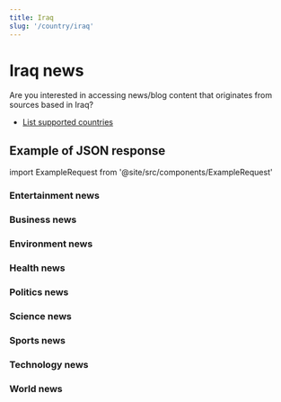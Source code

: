 ```yaml
---
title: Iraq
slug: '/country/iraq'
---
```


# Iraq news

Are you interested in accessing news/blog content that originates from sources based in Iraq?

- [List supported countries](/get-articles/countries)

## Example of JSON response

import ExampleRequest from '@site/src/components/ExampleRequest'

### Entertainment news
<ExampleRequest url="https://api.apitube.io/v1/news/articles?limit=2&category=news/Arts_and_Entertainment&country=iq"></ExampleRequest>

### Business news
<ExampleRequest url="https://api.apitube.io/v1/news/articles?limit=2&category=news/Business&country=iq"></ExampleRequest>

### Environment news
<ExampleRequest url="https://api.apitube.io/v1/news/articles?limit=2&category=news/Environment&country=iq"></ExampleRequest>

### Health news
<ExampleRequest url="https://api.apitube.io/v1/news/articles?limit=2&category=news/Health&country=iq"></ExampleRequest>

### Politics news
<ExampleRequest url="https://api.apitube.io/v1/news/articles?limit=2&category=news/Politics&country=iq"></ExampleRequest>

### Science news
<ExampleRequest url="https://api.apitube.io/v1/news/articles?limit=2&category=news/Science&country=iq"></ExampleRequest>

### Sports news
<ExampleRequest url="https://api.apitube.io/v1/news/articles?limit=2&category=news/Sports&country=iq"></ExampleRequest>

### Technology news
<ExampleRequest url="https://api.apitube.io/v1/news/articles?limit=2&category=news/Technology&country=iq"></ExampleRequest>

### World news
<ExampleRequest url="https://api.apitube.io/v1/news/articles?limit=2&category=news/World&country=iq"></ExampleRequest>
